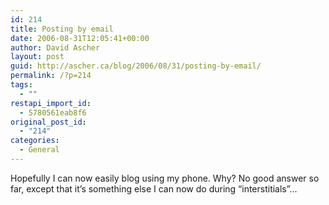 ```yaml
---
id: 214
title: Posting by email
date: 2006-08-31T12:05:41+00:00
author: David Ascher
layout: post
guid: http://ascher.ca/blog/2006/08/31/posting-by-email/
permalink: /?p=214
tags:
  - ""
restapi_import_id:
  - 5780561eab8f6
original_post_id:
  - "214"
categories:
  - General
---
```

Hopefully I can now easily blog using my phone. Why? No good answer so far, except that it&#8217;s something else I can now do during &#8220;interstitials&#8221;&#8230;